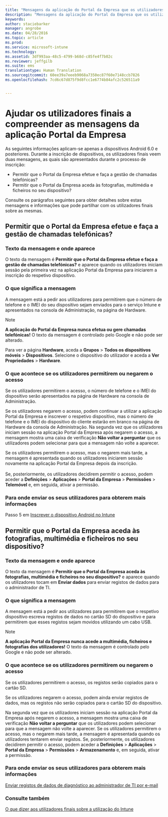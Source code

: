 ```yaml
---
title: "Mensagens da aplicação do Portal da Empresa que os utilizadores poderão ver | Microsoft Intune"
description: "Mensagens da aplicação do Portal da Empresa que os utilizadores finais do Intune poderão ver"
keywords: 
author: staciebarker
manager: angrobe
ms.date: 04/28/2016
ms.topic: article
ms.prod: 
ms.service: microsoft-intune
ms.technology: 
ms.assetid: 3df993aa-48c5-4799-b68d-c85fe4f7b02c
ms.reviewer: jeffgilb
ms.suite: ems
translationtype: Human Translation
ms.sourcegitcommit: 60ee39a7eeeb9068a7350ec87f60e7148ccb7826
ms.openlocfilehash: 7cd6c67d875f9d8fcc1e6774b84afc2c526511a9


---
```


# Ajudar os utilizadores finais a compreender as mensagens da aplicação Portal da Empresa

As seguintes informações aplicam-se apenas a dispositivos Android 6.0 e posteriores. Durante a inscrição de dispositivos, os utilizadores finais veem duas mensagens, as quais são apresentados durante o processo de inscrição:

- Permitir que o Portal da Empresa efetue e faça a gestão de chamadas telefónicas?
- Permitir que o Portal da Empresa aceda às fotografias, multimédia e ficheiros no seu dispositivo?

Consulte os parágrafos seguintes para obter detalhes sobre estas mensagens e informações que pode partilhar com os utilizadores finais sobre as mesmas.

## Permitir que o Portal da Empresa efetue e faça a gestão de chamadas telefónicas?

### Texto da mensagem e onde aparece
O texto da mensagem é **Permitir que o Portal da Empresa efetue e faça a gestão de chamadas telefónicas?** e aparece quando os utilizadores iniciam sessão pela primeira vez na aplicação Portal da Empresa para iniciarem a inscrição do respetivo dispositivo.

### O que significa a mensagem
A mensagem está a pedir aos utilizadores para permitirem que o número de telefone e o IMEI do seu dispositivo sejam enviados para o serviço Intune e apresentados na consola de Administração, na página de Hardware.

> [!NOTE]
> **A aplicação do Portal da Empresa nunca efetua ou gere chamadas telefónicas!** O texto da mensagem é controlado pelo Google e não pode ser alterado.

Para ver a página **Hardware**, aceda a **Grupos** > **Todos os dispositivos móveis** > **Dispositivos**. Selecione o dispositivo do utilizador e aceda a **Ver Propriedades** > **Hardware**.

### O que acontece se os utilizadores permitirem ou negarem o acesso
Se os utilizadores permitirem o acesso, o número de telefone e o IMEI do dispositivo serão apresentados na página de Hardware na consola de Administração.

Se os utilizadores negarem o acesso, podem continuar a utilizar a aplicação Portal da Empresa e inscrever o respetivo dispositivo, mas o número de telefone e o IMEI do dispositivo do cliente estarão em branco na página de Hardware da consola de Administração. Na segunda vez que os utilizadores iniciam sessão na aplicação Portal da Empresa após negarem o acesso, a mensagem mostra uma caixa de verificação **Não voltar a perguntar** que os utilizadores podem selecionar para que a mensagem não volte a aparecer.

Se os utilizadores permitirem o acesso, mas o negarem mais tarde, a mensagem é apresentada quando os utilizadores iniciarem sessão novamente na aplicação Portal da Empresa depois da inscrição.</br></br>Se, posteriormente, os utilizadores decidirem permitir o acesso, podem aceder a **Definições** > **Aplicações** > **Portal da Empresa** > **Permissões** > **Telemóvel** e, em seguida, ativar a permissão.

### Para onde enviar os seus utilizadores para obterem mais informações
Passo 5 em [Inscrever o dispositivo Android no Intune](/Intune/EndUser/enroll-your-device-in-intune-android)

## Permitir que o Portal da Empresa aceda às fotografias, multimédia e ficheiros no seu dispositivo?

### Texto da mensagem e onde aparece
O texto da mensagem é **Permitir que o Portal da Empresa aceda às fotografias, multimédia e ficheiros no seu dispositivo?** e aparece quando os utilizadores tocam em **Enviar dados** para enviar registos de dados para o administrador de TI.

### O que significa a mensagem
A mensagem está a pedir aos utilizadores para permitirem que o respetivo dispositivo escreva registos de dados no cartão SD do dispositivo e para permitirem que esses registos sejam movidos utilizando um cabo USB.   

> [!NOTE]
> **A aplicação Portal da Empresa nunca acede a multimédia, ficheiros e fotografias dos utilizadores!** O texto da mensagem é controlado pelo Google e não pode ser alterado.

### O que acontece se os utilizadores permitirem ou negarem o acesso
Se os utilizadores permitirem o acesso, os registos serão copiados para o cartão SD.

Se os utilizadores negarem o acesso, podem ainda enviar registos de dados, mas os registos não serão copiados para o cartão SD do dispositivo.

Na segunda vez que os utilizadores iniciam sessão na aplicação Portal da Empresa após negarem o acesso, a mensagem mostra uma caixa de verificação **Não voltar a perguntar** que os utilizadores podem selecionar para que a mensagem não volte a aparecer. Se os utilizadores permitirem o acesso, mas o negarem mais tarde, a mensagem é apresentada quando os utilizadores tentarem enviar registos. Se, posteriormente, os utilizadores decidirem permitir o acesso, podem aceder a **Definições** > **Aplicações** > **Portal da Empresa** > **Permissões** > **Armazenamento** e, em seguida, ativar a permissão.

### Para onde enviar os seus utilizadores para obterem mais informações
[Enviar registos de dados de diagnóstico ao administrador de TI por e-mail](/Intune/EndUser/send-diagnostic-data-logs-to-your-it-administrator-using-email-android)


### Consulte também
[O que dizer aos utilizadores finais sobre a utilização do Intune](/intune/deploy-use/what-to-tell-your-end-users-about-using-microsoft-intune)



<!--HONumber=Jul16_HO4-->


